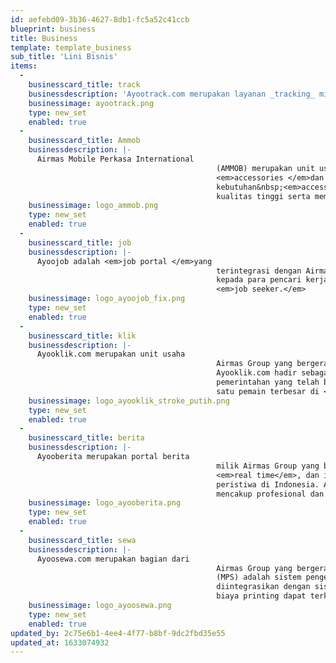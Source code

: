 ```yaml
---
id: aefebd09-3b36-4627-8db1-fc5a52c41ccb
blueprint: business
title: Business
template: template_business
sub_title: 'Lini Bisnis'
items:
  -
    businesscard_title: track
    businessdescription: 'Ayootrack.com merupakan layanan _tracking_ milik Airmas Group untuk mengetahui proses pengiriman barang yang dibeli melalui Ayooklik.com serta Ayoomall.com.'
    businessimage: ayootrack.png
    type: new_set
    enabled: true
  -
    businesscard_title: Ammob
    businessdescription: |-
      Airmas Mobile Perkasa International
                                              (AMMOB) merupakan unit usaha Airmas Group yang bergerak di bidang
                                              <em>accessories </em>dan <em>mobile.</em> AMMOB menghadirkan solusi akan
                                              kebutuhan&nbsp;<em>accessories</em>&nbsp;dan <em>mobile&nbsp;</em>dengan
                                              kualitas tinggi serta memberikan layanan purna-jual kepada pelanggan.
    businessimage: logo_ammob.png
    type: new_set
    enabled: true
  -
    businesscard_title: job
    businessdescription: |-
      Ayoojob adalah <em>job portal </em>yang
                                              terintegrasi dengan Airmas Group. Ayoojob menawarkan lowongan pekerjaan
                                              kepada para pencari kerja yang sesuai dengan kemampuan dan keahlian para
                                              <em>job seeker.</em>
    businessimage: logo_ayoojob_fix.png
    type: new_set
    enabled: true
  -
    businesscard_title: klik
    businessdescription: |-
      Ayooklik.com merupakan unit usaha
                                              Airmas Group yang bergerak di bidang <em>e-catalogue </em>LKPP.
                                              Ayooklik.com hadir sebagai penyedia barang dan jasa untuk lembaga
                                              pemerintahan yang telah berpengelaman selama 3 tahun dan merupakan salah
                                              satu pemain terbesar di <em>e-catalogue</em> LKPP.
    businessimage: logo_ayooklik_stroke_putih.png
    type: new_set
    enabled: true
  -
    businesscard_title: berita
    businessdescription: |-
      Ayooberita merupakan portal berita
                                              milik Airmas Group yang bertujuan menciptakan media yang mudah diakses,
                                              <em>real time</em>, dan interaktif kepada masyarakat tentang beragam
                                              peristiwa di Indonesia. Ayooberita memiliki segmentasi khalayak yang
                                              mencakup profesional dan praktisi.
    businessimage: logo_ayooberita.png
    type: new_set
    enabled: true
  -
    businesscard_title: sewa
    businessdescription: |-
      Ayoosewa.com merupakan bagian dari
                                              Airmas Group yang bergerak di bidang <em>Managed Printing Service</em>
                                              (MPS) adalah sistem pengelolaan printer terpusat yang dapat
                                              diintegrasikan dengan sistem pengelolaan <em>enterprise </em>sehingga
                                              biaya printing dapat terkontrol dan termonitor
    businessimage: logo_ayoosewa.png
    type: new_set
    enabled: true
updated_by: 2c75e6b1-4ee4-4f77-b8bf-9dc2fbd35e55
updated_at: 1633074932
---
```

